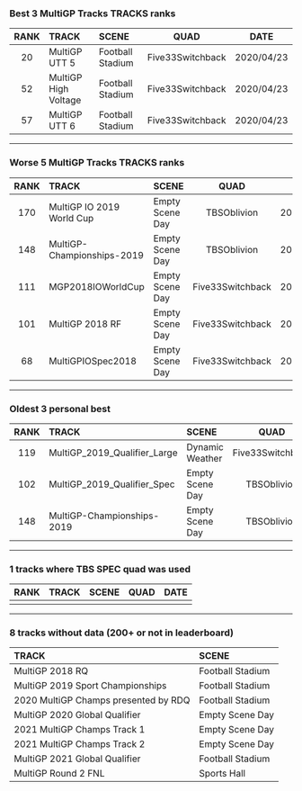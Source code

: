 ### Best 3 MultiGP Tracks TRACKS ranks
|RANK|TRACK|SCENE|QUAD|DATE|
|:---:|:---|:---|:---:|:---:|
|20|MultiGP UTT 5|Football Stadium|Five33Switchback|2020/04/23|
|52|MultiGP High Voltage|Football Stadium|Five33Switchback|2020/04/23|
|57|MultiGP UTT 6|Football Stadium|Five33Switchback|2020/04/23|
---
### Worse 5 MultiGP Tracks TRACKS ranks
|RANK|TRACK|SCENE|QUAD|DATE|
|:---:|:---|:---|:---:|:---:|
|170|MultiGP IO 2019 World Cup|Empty Scene Day|TBSOblivion|2020/04/07|
|148|MultiGP-Championships-2019|Empty Scene Day|TBSOblivion|2020/04/07|
|111|MGP2018IOWorldCup|Empty Scene Day|Five33Switchback|2020/04/15|
|101|MultiGP 2018 RF|Empty Scene Day|Five33Switchback|2020/04/16|
|68|MultiGPIOSpec2018|Empty Scene Day|Five33Switchback|2020/04/15|
---
### Oldest 3 personal best
|RANK|TRACK|SCENE|QUAD|DATE|
|:---:|:---|:---|:---:|:---:|
|119|MultiGP_2019_Qualifier_Large|Dynamic Weather|Five33Switchback|2020/04/07|
|102|MultiGP_2019_Qualifier_Spec|Empty Scene Day|TBSOblivion|2020/04/07|
|148|MultiGP-Championships-2019|Empty Scene Day|TBSOblivion|2020/04/07|
---
### 1 tracks where TBS SPEC quad was used
|RANK|TRACK|SCENE|QUAD|DATE|
|:---:|:---|:---|:---:|:---:|
||||||
---
### 8 tracks without data (200+ or not in leaderboard)
|TRACK|SCENE|
|:---|:---|
|MultiGP 2018 RQ|Football Stadium|
|MultiGP 2019 Sport Championships|Football Stadium|
|2020 MultiGP Champs presented by RDQ|Football Stadium|
|MultiGP 2020 Global Qualifier|Empty Scene Day|
|2021 MultiGP Champs Track 1|Empty Scene Day|
|2021 MultiGP Champs Track 2|Empty Scene Day|
|MultiGP 2021 Global Qualifier|Football Stadium|
|MultiGP Round 2 FNL|Sports Hall|
